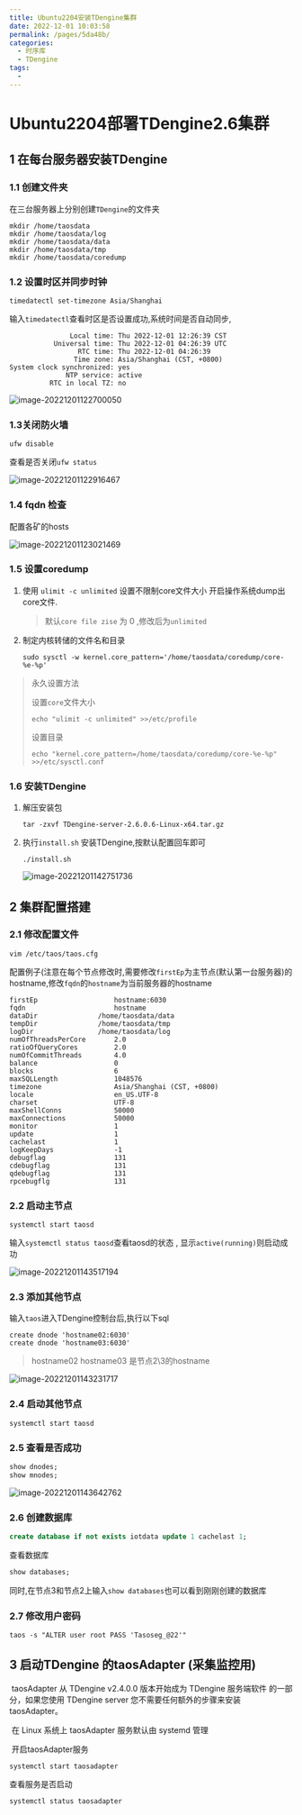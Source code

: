 ```yaml
---
title: Ubuntu2204安装TDengine集群
date: 2022-12-01 10:03:58
permalink: /pages/5da48b/
categories:
  - 时序库
  - TDengine
tags:
  - 
---
```

# Ubuntu2204部署TDengine2.6集群

## 1 在每台服务器安装TDengine

### 1.1 创建文件夹

在三台服务器上分别创建`TDengine`的文件夹

```
mkdir /home/taosdata
mkdir /home/taosdata/log
mkdir /home/taosdata/data
mkdir /home/taosdata/tmp
mkdir /home/taosdata/coredump
```

### 1.2 设置时区并同步时钟

```shell
timedatectl set-timezone Asia/Shanghai
```

输入`timedatectl`查看时区是否设置成功,系统时间是否自动同步,

```
               Local time: Thu 2022-12-01 12:26:39 CST
           Universal time: Thu 2022-12-01 04:26:39 UTC
                 RTC time: Thu 2022-12-01 04:26:39
                Time zone: Asia/Shanghai (CST, +0800)
System clock synchronized: yes
              NTP service: active
          RTC in local TZ: no
```

![image-20221201122700050](http://47.105.133.117:9001/typora/20221201122700.png)

### 1.3关闭防火墙

```shell
ufw disable
```

查看是否关闭`ufw status`

![image-20221201122916467](http://47.105.133.117:9001/typora/20221201122916.png)

### 1.4 fqdn 检查

配置各矿的hosts

![image-20221201123021469](http://47.105.133.117:9001/typora/20221201123021.png)

### 1.5 设置coredump

1. 使用 `ulimit -c unlimited` 设置不限制core文件大小 开启操作系统dump出core文件.

   > 默认`core file zise` 为 0 ,修改后为`unlimited`

2. 制定内核转储的文件名和目录 

   ```shell
   sudo sysctl -w kernel.core_pattern='/home/taosdata/coredump/core-%e-%p'
   ```

> 永久设置方法
>
> 设置`core`文件大小
>
> ```shell
> echo "ulimit -c unlimited" >>/etc/profile
> ```
>
> 设置目录
>
> ```shell
> echo "kernel.core_pattern=/home/taosdata/coredump/core-%e-%p" >>/etc/sysctl.conf
> ```

### 1.6 安装TDengine

1. 解压安装包

   ```shell
   tar -zxvf TDengine-server-2.6.0.6-Linux-x64.tar.gz
   ```

2. 执行`install.sh` 安装TDengine,按默认配置回车即可

   ```
   ./install.sh
   ```
   
   ![image-20221201142751736](http://47.105.133.117:9001/typora/20221201142752.png)

## 2 集群配置搭建

### 2.1 修改配置文件

   ```
   vim /etc/taos/taos.cfg
   ```

   配置例子(注意在每个节点修改时,需要修改`firstEp`为主节点(默认第一台服务器)的hostname,修改`fqdn`的`hostname`为当前服务器的hostname

   ```
   firstEp                   hostname:6030
   fqdn                      hostname
   dataDir               /home/taosdata/data
   tempDir               /home/taosdata/tmp
   logDir                /home/taosdata/log
   numOfThreadsPerCore       2.0
   ratioOfQueryCores         2.0
   numOfCommitThreads        4.0
   balance                   0
   blocks                    6
   maxSQLLength              1048576
   timezone                  Asia/Shanghai (CST, +0800)
   locale                    en_US.UTF-8
   charset                   UTF-8
   maxShellConns             50000
   maxConnections            50000
   monitor                   1
   update                    1
   cachelast                 1
   logKeepDays               -1
   debugflag                 131
   cdebugflag                131
   qdebugflag                131
   rpcebugflg                131
   
   ```

 

### 2.2 启动主节点	

```
systemctl start taosd

```

输入`systemctl status taosd`查看taosd的状态 , 显示`active(running)`则启动成功

![image-20221201143517194](http://47.105.133.117:9001/typora/20221201143517.png)

### 2.3 添加其他节点

输入`taos`进入TDengine控制台后,执行以下sql

```
create dnode 'hostname02:6030'
create dnode 'hostname03:6030'
```

> hostname02 hostname03 是节点2\3的hostname

![image-20221201143231717](http://47.105.133.117:9001/typora/20221201143232.png)

### 2.4 启动其他节点

```
systemctl start taosd
```

### 2.5 查看是否成功

```sql
show dnodes;
show mnodes;
```

![image-20221201143642762](http://47.105.133.117:9001/typora/20221201143643.png)

### 2.6 创建数据库

```sql
create database if not exists iotdata update 1 cachelast 1;
```

查看数据库

```sql
show databases;
```

同时,在节点3和节点2上输入`show databases`也可以看到刚刚创建的数据库

### 2.7 修改用户密码

```
taos -s "ALTER user root PASS 'Tasoseg_@22'" 
```



## 3 启动TDengine 的taosAdapter (采集监控用)

​	taosAdapter 从 TDengine v2.4.0.0 版本开始成为 TDengine 服务端软件 的一部分，如果您使用 TDengine server 您不需要任何额外的步骤来安装 taosAdapter。

​	在 Linux 系统上 taosAdapter 服务默认由 systemd 管理

​	开启taosAdapter服务

```
systemctl start taosadapter
```

查看服务是否启动

```
systemctl status taosadapter
```


